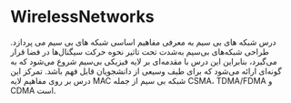 # WirelessNetworks
درس شبکه های بی سیم به معرفی مفاهیم اساسی شبکه های بی سیم می پردازد. طراحی شبکه‌های بی‌سیم به‌شدت تحت‌ تاثیر نحوه حرکت سیگنال‌ها در فضا قرار می‌گیرد، بنابراین این درس با مقدمه‌ای بر لایه فیزیکی بی‌سیم شروع می‌شود که به گونه‌ای ارائه می‌شود که برای طیف وسیعی از دانشجویان قابل فهم باشد.
تمرکز این درس بر روی مفاهیم لایه MAC شبکه بی سیم از جمله CSMA، TDMA/FDMA و CDMA است.

